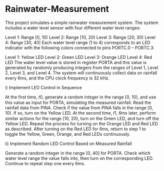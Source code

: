 # Rainwater-Measurement
This project simulates a simple rainwater measurement system. The system includes a water level sensor with four different water level ranges:

Level 1: Range [0, 10)
Level 2: Range [10, 20)
Level 3: Range [20, 30)
Level 4: Range [30, 40]
Each water level range (1 to 4) corresponds to an LED indicator with the following colors connected to pins PORTC.0 – PORTC.3:

Level 1: Yellow LED
Level 2: Green LED
Level 3: Orange LED
Level 4: Red LED
The water level value is stored in register PORTA and this value is generated by randomly producing integers from the ranges of Level 1, Level 2, Level 3, and Level 4. The system will continuously collect data on rainfall every 6ms, and the CPU clock frequency is 32 kHz.

i) Implement LED Control in Sequence

At the first time, 𝑡0, generate a random integer in the range [0, 10), and use this value as input for PORTA, simulating the measured rainfall.
Read the rainfall data from PINA.
Check if the value from PINA falls in the range [0, 10). If so, turn on the Yellow LED.
At the second time, 𝑡1, 6ms later, perform similar actions for the range [10, 20), turn on the Green LED, and turn off the Yellow LED.
Repeat the process for turning on the Orange LED and Red LED as described.
After turning on the Red LED for 6ms, return to step 1 to toggle the Yellow, Green, Orange, and Red LEDs continuously.

ii) Implement Random LED Control Based on Measured Rainfall

Generate a random integer in the range [0, 40] for PORTA.
Check which water level range the value falls into, then turn on the corresponding LED.
Continue to repeat step one every 6ms.
